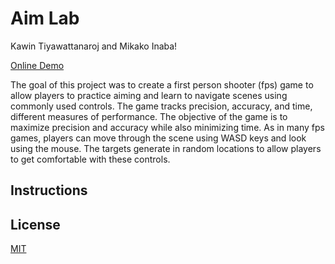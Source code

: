 # Aim Lab
Kawin Tiyawattanaroj and Mikako Inaba!

[Online Demo](https://kawint.github.io/COS426_Final_Project/)

The goal of this project was to create a first person shooter (fps) game to allow players to practice aiming and learn to navigate scenes using commonly used controls. The game tracks precision, accuracy, and time, different measures of performance. The objective of the game is to maximize precision and accuracy while also minimizing time. As in many fps games, players can move through the scene using WASD keys and look using the mouse. The targets generate in random locations to allow players to get comfortable with these controls.

## Instructions


## License
[MIT](./LICENSE)
